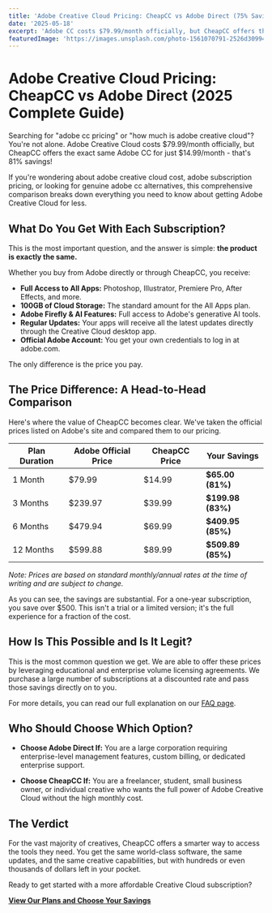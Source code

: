```yaml
---
title: 'Adobe Creative Cloud Pricing: CheapCC vs Adobe Direct (75% Savings Guide 2025)'
date: '2025-05-18'
excerpt: 'Adobe CC costs $79.99/month officially, but CheapCC offers the same genuine Adobe Creative Cloud for just $14.99/month. Compare pricing, features, and see why 10,000+ professionals switched to save $780/year.'
featuredImage: 'https://images.unsplash.com/photo-1561070791-2526d30994b5?ixlib=rb-4.0.3&auto=format&fit=crop&w=1200&h=630&q=80'
---
```


# Adobe Creative Cloud Pricing: CheapCC vs Adobe Direct (2025 Complete Guide)

Searching for "adobe cc pricing" or "how much is adobe creative cloud"? You're not alone. Adobe Creative Cloud costs $79.99/month officially, but CheapCC offers the exact same Adobe CC for just $14.99/month - that's 81% savings!

If you're wondering about adobe creative cloud cost, adobe subscription pricing, or looking for genuine adobe cc alternatives, this comprehensive comparison breaks down everything you need to know about getting Adobe Creative Cloud for less.

## What Do You Get With Each Subscription?

This is the most important question, and the answer is simple: **the product is exactly the same.**

Whether you buy from Adobe directly or through CheapCC, you receive:

- **Full Access to All Apps:** Photoshop, Illustrator, Premiere Pro, After Effects, and more.
- **100GB of Cloud Storage:** The standard amount for the All Apps plan.
- **Adobe Firefly & AI Features:** Full access to Adobe's generative AI tools.
- **Regular Updates:** Your apps will receive all the latest updates directly through the Creative Cloud desktop app.
- **Official Adobe Account:** You get your own credentials to log in at adobe.com.

The only difference is the price you pay.

## The Price Difference: A Head-to-Head Comparison

Here's where the value of CheapCC becomes clear. We've taken the official prices listed on Adobe's site and compared them to our pricing.

| Plan Duration | Adobe Official Price | CheapCC Price | **Your Savings**  |
| ------------- | -------------------- | ------------- | ----------------- |
| 1 Month       | $79.99               | $14.99        | **$65.00 (81%)**  |
| 3 Months      | $239.97              | $39.99        | **$199.98 (83%)** |
| 6 Months      | $479.94              | $69.99        | **$409.95 (85%)** |
| 12 Months     | $599.88              | $89.99        | **$509.89 (85%)** |

_Note: Prices are based on standard monthly/annual rates at the time of writing and are subject to change._

As you can see, the savings are substantial. For a one-year subscription, you save over $500. This isn't a trial or a limited version; it's the full experience for a fraction of the cost.

## How Is This Possible and Is It Legit?

This is the most common question we get. We are able to offer these prices by leveraging educational and enterprise volume licensing agreements. We purchase a large number of subscriptions at a discounted rate and pass those savings directly on to you.

For more details, you can read our full explanation on our [FAQ page](/faq).

## Who Should Choose Which Option?

- **Choose Adobe Direct If:** You are a large corporation requiring enterprise-level management features, custom billing, or dedicated enterprise support.

- **Choose CheapCC If:** You are a freelancer, student, small business owner, or individual creative who wants the full power of Adobe Creative Cloud without the high monthly cost.

## The Verdict

For the vast majority of creatives, CheapCC offers a smarter way to access the tools they need. You get the same world-class software, the same updates, and the same creative capabilities, but with hundreds or even thousands of dollars left in your pocket.

Ready to get started with a more affordable Creative Cloud subscription?

[**View Our Plans and Choose Your Savings**](/#pricing)
